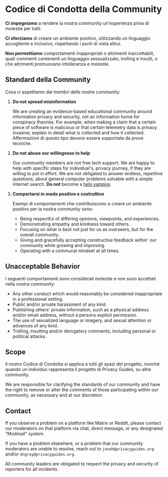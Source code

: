 # Codice di Condotta della Community

**Ci impegniamo** a rendere la nostra community un'esperienza priva di molestie per tutti.

**Ci sforziamo** di creare un ambiente positivo, utilizzando un linguaggio accogliente e inclusivo, rispettando i punti di vista altrui.

**Non permettiamo** comportamenti inappropriati o altrimenti inaccettabili, quali commenti contenenti un linguaggio sessualizzato, trolling e insulti, o che altrimenti promuovano intolleranza e molestie.

## Standard della Community

Cosa ci aspettiamo dai membri delle nostre community:

1. **Do not spread misinformation**

      We are creating an evidence-based educational community around information privacy and security, not an information home for conspiracy theories. For example, when making a claim that a certain piece of software is malicious or that certain telemetry data is privacy invasive; explain in detail what is collected and how it collected. Affermazioni di questo tipo devono essere supportate da prove tecniche.

2. **Do not abuse our willingness to help**

      Our community members are not free tech support. We are happy to help with specific steps for individual's, privacy journey, if they are willing to put in effort. We are not obligated to answer endless, repetitive questions, about general computer problems solvable with a simple internet search. **Do not** become a [help vampire](https://slash7.com/2006/12/22/vampires/).

3. **Comportarsi in modo positivo e costruttivo**

      Esempi di comportamenti che contribuiscono a creare un ambiente positivo per la nostra community sono:

      - Being respectful of differing opinions, viewpoints, and experiences.
      - Demonstrating empathy and kindness toward others.
      - Focusing on what is best not just for us as overseers, but for the overall community.
      - Giving and gracefully accepting constructive feedback within' our community while growing and improving.
      - Operating with a communal mindset at all times.

## Unacceptable Behavior

I seguenti comportamenti sono considerati molestie e non sono accettati nella nostra community:

- Any other conduct which would reasonably be considered inappropriate in a professional setting.
- Public and/or private harassment of any kind.
- Publishing others' private information, such as a physical address and/or email address, without a persons explicit permission.
- The use of sexualized language or imagery, and sexual attention or advances of any kind.
- Trolling, insulting and/or derogatory comments, including personal or political attacks.

## Scope

Il nostro Codice di Condotta si applica a tutti gli spazi del progetto, nonché quando un individuo rappresenta il progetto di Privacy Guides, su altre community.

We are responsible for clarifying the standards of our community and have the right to remove or alter the comments of those participating within our community, as necessary and at our discretion.

## Contact

If you observe a problem on a platform like Matrix or Reddit, please contact our moderators on that platform via chat, direct message, or any designated "Modmail" system.

If you have a problem elsewhere, or a problem that our community moderators are unable to resolve, reach out to `jonah@privacyguides.org` and/or `dngray@privacyguides.org`.

All community leaders are obligated to respect the privacy and security of reporters for all incidents.
